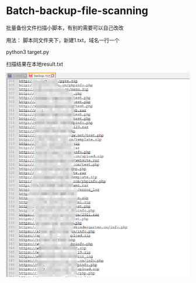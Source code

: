 # Batch-backup-file-scanning

批量备份文件扫描小脚本，有别的需要可以自己改改


用法：
脚本同文件夹下，新建1.txt，域名一行一个

python3 target.py

扫描结果在本地result.txt

![image](https://github.com/ZzFfei/Batch-backup-file-scanning/blob/main/1.png)

